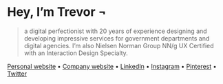 # Hey, I’m Trevor ¬

> a digital perfectionist with 20 years of experience designing and developing impressive services for government departments and digital agencies. I’m also Nielsen Norman Group NN/g UX Certified with an Interaction Design Specialty.

[Personal website](https://trevorsaint.uk) • [Company website](https://infigomedia.uk) • [LinkedIn](https://www.linkedin.com/in/trevorsaint) • [Instagram](https://www.instagram.com/trevorsaint) • [Pinterest](https://www.pinterest.co.uk/trevorsaint) • [Twitter](https://twitter.com/trevorsaint)
